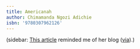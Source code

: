 ```yaml
---
title: Americanah
author: Chimamanda Ngozi Adichie
isbn: '9780307962126'
---
```


(sidebar: [This
article](http://www.theguardian.com/society/2016/jun/09/standford-rape-case-white-privilege-brock-turner)
reminded me of her blog
([via](http://www.theguardian.com/society/2016/jun/09/standford-rape-case-white-privilege-brock-turner)).)
